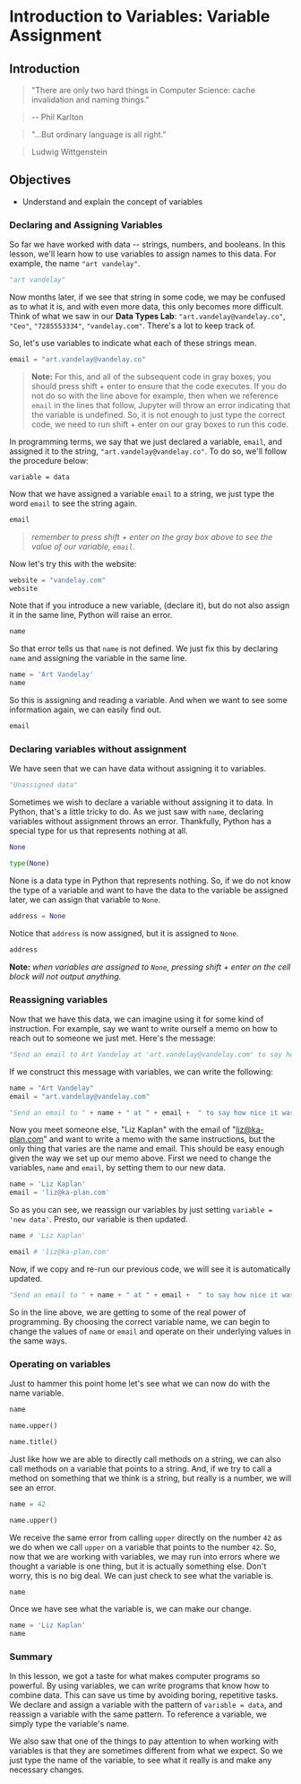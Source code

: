 
# Introduction to Variables: Variable Assignment

## Introduction


> "There are only two hard things in Computer Science: cache invalidation and naming things."

> -- Phil Karlton

> "...But ordinary language is all right." 

> Ludwig Wittgenstein

## Objectives
* Understand and explain the concept of variables

### Declaring and Assigning Variables

So far we have worked with data -- strings, numbers, and booleans.  In this lesson, we'll learn how to use variables to assign names to this data.  For example, the name `"art vandelay"`.


```python
"art vandelay"
```

Now months later, if we see that string in some code, we may be confused as to what it is, and with even more data, this only becomes more difficult. Think of what we saw in our **Data Types Lab**: `"art.vandelay@vandelay.co"`, `"Ceo"`, `"7285553334"`, `"vandelay.com"`. There's a lot to keep track of.

So, let's use variables to indicate what each of these strings mean.


```python
email = "art.vandelay@vandelay.co"
```

> **Note:** For this, and all of the subsequent code in gray boxes, you should press shift + enter to ensure that the code executes. If you do not do so with the line above for example, then when we reference `email` in the lines that follow, Jupyter will throw an error indicating that the variable is undefined. So, it is not enough to just type the correct code, we need to run shift + enter on our gray boxes to run this code.

In programming terms, we say that we just declared a variable, `email`, and assigned it to the string, `"art.vandelay@vandelay.co"`.  To do so, we'll follow the procedure below:

    variable = data

Now that we have assigned a variable `email` to a string, we just type the word `email` to see the string again. 


```python
email
```

> *remember to press shift + enter on the gray box above to see the value of our variable, *`email`*.*

Now let's try this with the website:


```python
website = "vandelay.com"
website
```

Note that if you introduce a new variable, (declare it), but do not also assign it in the same line, Python will raise an error.


```python
name
```

So that error tells us that `name` is not defined.  We just fix this by declaring `name` and assigning the variable in the same line.


```python
name = 'Art Vandelay'
name
```

So this is assigning and reading a variable.  And when we want to see some information again, we can easily find out.


```python
email
```

### Declaring variables without assignment

We have seen that we can have data without assigning it to variables.  


```python
"Unassigned data"
```

Sometimes we wish to declare a variable without assigning it to data.  In Python, that's a little tricky to do.  As we just saw with `name`, declaring variables without assignment throws an error.  Thankfully, Python has a special type for us that represents nothing at all.


```python
None
```


```python
type(None)
```

None is a data type in Python that represents nothing.  So, if we do not know the type of a variable and want to have the data to the variable be assigned later, we can assign that variable to `None`.


```python
address = None
```

Notice that `address` is now assigned, but it is assigned to `None`.


```python
address
```

**Note:** *when variables are assigned to `None`, pressing shift + enter on the cell block will not output anything.*

### Reassigning variables

Now that we have this data, we can imagine using it for some kind of instruction.  For example, say we want to write ourself a memo on how to reach out to someone we just met. Here's the message:


```python
"Send an email to Art Vandelay at 'art.vandelay@vandelay.com' to say how nice it was meeting yesterday."
```

If we construct this message with variables, we can write the following:


```python
name = "Art Vandelay"
email = "art.vandelay@vandelay.com"
```


```python
"Send an email to " + name + " at " + email +  " to say how nice it was meeting yesterday."
```

Now you meet someone else, "Liz Kaplan" with the email of "liz@ka-plan.com" and want to write a memo with the same instructions, but the only thing that varies are the name and email. This should be easy enough given the way we set up our memo above. First we need to change the variables, `name` and `email`, by setting them to our new data.


```python
name = 'Liz Kaplan'
email = 'liz@ka-plan.com'
```

So as you can see, we reassign our variables by just setting `variable = 'new data'`. Presto, our variable is then updated.


```python
name # 'Liz Kaplan'
```


```python
email # 'liz@ka-plan.com'
```

Now, if we copy and re-run our previous code, we will see it is automatically updated.


```python
"Send an email to " + name + " at " + email +  " to say how nice it was meeting yesterday."
```

So in the line above, we are getting to some of the real power of programming.  By choosing the correct variable name, we can begin to change the values of `name` or `email` and operate on their underlying values in the same ways.

### Operating on variables

Just to hammer this point home let's see what we can now do with the name variable.


```python
name
```


```python
name.upper()
```


```python
name.title()
```

Just like how we are able to directly call methods on a string, we can also call methods on a variable that points to a string.  And, if we try to call a method on something that we think is a string, but really is a number, we will see an error.


```python
name = 42
```


```python
name.upper()
```

We receive the same error from calling `upper` directly on the number `42` as we do when we call `upper` on a variable that points to the number `42`. So, now that we are working with variables, we may run into errors where we thought a variable is one thing, but it is actually something else. Don't worry, this is no big deal.  We can just check to see what the variable is.


```python
name
```

Once we have see what the variable is, we can make our change.


```python
name = 'Liz Kaplan'
name
```

### Summary

In this lesson, we got a taste for what makes computer programs so powerful.  By using variables, we can write programs that know how to combine data.  This can save us time by avoiding boring, repetitive tasks.  We declare and assign a variable with the pattern of `variable = data`, and reassign a variable with the same pattern.  To reference a variable, we simply type the variable's name.  

We also saw that one of the things to pay attention to when working with variables is that they are sometimes different from what we expect.  So we just type the name of the variable, to see what it really is and make any necessary changes. 
